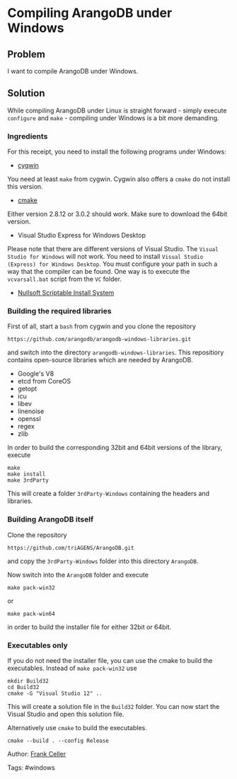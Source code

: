 # Compiling ArangoDB under Windows

## Problem

I want to compile ArangoDB under Windows.

## Solution

While compiling ArangoDB under Linux is straight forward - simply execute `configure` and `make` - compiling under Windows 
is a bit more demanding.

### Ingredients

For this receipt, you need to install the following programs under Windows:

* [cygwin](https://www.cygwin.com/)

You need at least `make` from cygwin. Cygwin also offers a `cmake` do not install this version. 

* [cmake](http://www.cmake.org/)

Either version 2.8.12 or 3.0.2 should work. Make sure to download the 64bit version.

* Visual Studio Express for Windows Desktop

Please note that there are different versions of Visual Studio. The `Visual Studio for Windows` will not work. You need to
install `Visual Studio (Express) for Windows Desktop`. You must configure your path in such a way that the compiler can
be found. One way is to execute the `vcvarsall.bat` script from the `VC` folder.

* [Nullsoft Scriptable Install System](http://nsis.sourceforge.net/Download)

### Building the required libraries

First of all, start a `bash` from cygwin and you clone the repository

    https://github.com/arangodb/arangodb-windows-libraries.git
    
and switch into the directory `arangodb-windows-libraries`. This repositiory contains open-source libraries which
are needed by ArangoDB.

* Google's V8
* etcd from CoreOS
* getopt
* icu
* libev
* linenoise
* openssl
* regex
* zlib

In order to build the corresponding 32bit and 64bit versions of the library, execute

    make
    make install
    make 3rdParty
    
This will create a folder `3rdParty-Windows` containing the headers and libraries.

### Building ArangoDB itself

Clone the repository

    https://github.com/triAGENS/ArangoDB.git
    
and copy the `3rdParty-Windows` folder into this directory `ArangoDB`.

Now switch into the `ArangoDB` folder and execute

    make pack-win32

or

    make pack-win64
    
in order to build the installer file for either 32bit or 64bit.

### Executables only

If you do not need the installer file, you can use the cmake to build the executables. Instead of `make pack-win32`
use

    mkdir Build32
    cd Build32
    cmake -G "Visual Studio 12" ..
    
This will create a solution file in the `Build32` folder. You can now start the Visual Studio and open this
solution file.

Alternatively use `cmake` to build the executables.

    cmake --build . --config Release

Author: [Frank Celler](https://github.com/fceller)

Tags: #windows
